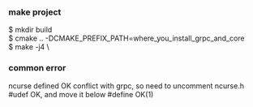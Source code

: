 ### make project
$ mkdir build \
$ cmake .. -DCMAKE_PREFIX_PATH=where_you_install_grpc_and_core \
$ make -j4 \

### common error

ncurse defined OK conflict with grpc, so need to uncomment ncurse.h #udef OK, and move it below #define OK(1)

